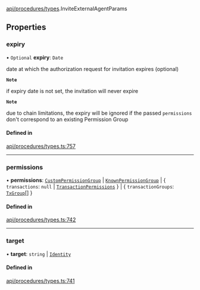 [api/procedures/types](../../../../Modules/API/Procedures/Types.md).InviteExternalAgentParams

## Properties

### expiry

• `Optional` **expiry**: `Date`

date at which the authorization request for invitation expires (optional)

**`Note`**

if expiry date is not set, the invitation will never expire

**`Note`**

due to chain limitations, the expiry will be ignored if the passed `permissions` don't correspond to an existing Permission Group

#### Defined in

[api/procedures/types.ts:757](https://github.com/PolymeshAssociation/polymesh-sdk/blob/15be87e8/src/api/procedures/types.ts#L757)

___

### permissions

• **permissions**: [`CustomPermissionGroup`](../../../../Classes/API/Entities/CustomPermissionGroup/CustomPermissionGroup.md) \| [`KnownPermissionGroup`](../../../../Classes/API/Entities/KnownPermissionGroup/KnownPermissionGroup.md) \| { `transactions`: ``null`` \| [`TransactionPermissions`](../../../Types/TransactionPermissions.md)  } \| { `transactionGroups`: [`TxGroup`](../../../../Enums/Types/TxGroup.md)[]  }

#### Defined in

[api/procedures/types.ts:742](https://github.com/PolymeshAssociation/polymesh-sdk/blob/15be87e8/src/api/procedures/types.ts#L742)

___

### target

• **target**: `string` \| [`Identity`](../../../../Classes/API/Entities/Identity/Identity.md)

#### Defined in

[api/procedures/types.ts:741](https://github.com/PolymeshAssociation/polymesh-sdk/blob/15be87e8/src/api/procedures/types.ts#L741)
